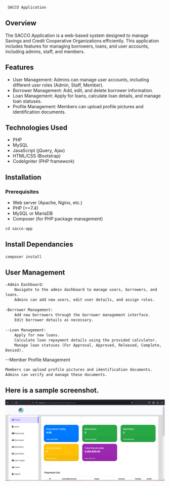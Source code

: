 ```css
 SACCO Application
```

## Overview

The SACCO Application is a web-based system designed to manage Savings and Credit Cooperative Organizations efficiently. This application includes features for managing borrowers, loans, and user accounts, including admins, staff, and members.

## Features

- User Management: Admins can manage user accounts, including different user roles (Admin, Staff, Member).
- Borrower Management: Add, edit, and delete borrower information.
- Loan Management: Apply for loans, calculate loan details, and manage loan statuses.
- Profile Management: Members can upload profile pictures and identification documents.

## Technologies Used

- PHP
- MySQL
- JavaScript (jQuery, Ajax)
- HTML/CSS (Bootstrap)
- CodeIgniter (PHP framework)

## Installation

### Prerequisites

- Web server (Apache, Nginx, etc.)
- PHP (>=7.4)
- MySQL or MariaDB
- Composer (for PHP package management)

```css
cd sacco-app
```
## Install Dependancies
```css
composer install
```

## User Management

    -Admin Dashboard:
        Navigate to the admin dashboard to manage users, borrowers, and loans.
        Admins can add new users, edit user details, and assign roles.

    -Borrower Management:
        Add new borrowers through the borrower management interface.
        Edit borrower details as necessary.

    --Loan Management:
        Apply for new loans.
        Calculate loan repayment details using the provided calculator.
        Manage loan statuses (For Approval, Approved, Released, Complete, Denied).

--Member Profile Management

    Members can upload profile pictures and identification documents.
    Admins can verify and manage these documents.

## Here is a sample screenshot.

![Screenshot](./sacco/assets/img/screenshot.png)
